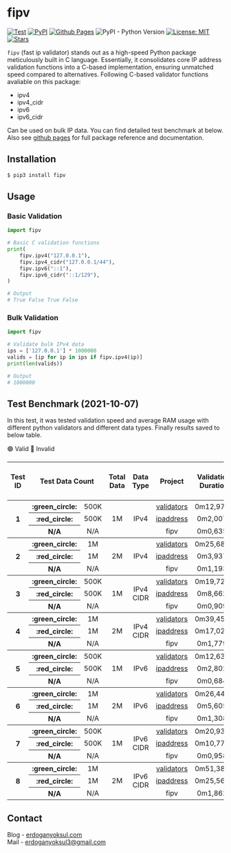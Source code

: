 # fipv
[![Test](https://github.com/eredotpkfr/fipv/actions/workflows/python-package-test.yml/badge.svg)](https://github.com/eredotpkfr/fipv/actions/workflows/python-package-test.yml)
[![PyPI](https://img.shields.io/pypi/v/fipv)](https://pypi.org/project/fipv/)
[![Github Pages](https://img.shields.io/badge/github-pages-orange.svg)](https://www.erdoganyoksul.com/fipv/)
![PyPI - Python Version](https://img.shields.io/pypi/pyversions/fipv)
[![License: MIT](https://img.shields.io/badge/license-MIT-informational.svg)](https://opensource.org/licenses/MIT)
[![Stars](https://img.shields.io/github/stars/eredotpkfr/fipv?style=social)](https://github.com/eredotpkfr/fipv/stargazers)

`fipv` (fast ip validator) stands out as a high-speed Python package meticulously built in C language. Essentially, it consolidates core IP address validation functions into a C-based implementation, ensuring unmatched speed compared to alternatives. Following C-based validator functions avaliable on this package:
- ipv4
- ipv4_cidr
- ipv6
- ipv6_cidr

Can be used on bulk IP data. You can find detailed test benchmark at below. Also see [github pages](https://www.erdoganyoksul.com/fipv/) for full package reference and documentation.

## Installation
```sh
$ pip3 install fipv
```
## Usage
### Basic Validation
```python
import fipv

# Basic C validation functions
print(
    fipv.ipv4("127.0.0.1"),
    fipv.ipv4_cidr("127.0.0.1/44"),
    fipv.ipv6("::1"),
    fipv.ipv6_cidr("::1/129"),
)

# Output
# True False True False
```
### Bulk Validation
```python
import fipv

# Validate bulk IPv4 data
ips = ['127.0.0.1'] * 1000000
valids = [ip for ip in ips if fipv.ipv4(ip)]
print(len(valids))

# Output
# 1000000
```

## Test Benchmark (2021-10-07)
In this test, it was tested validation speed and average RAM usage with different python validators and different data types. Finally results saved to below table.

:green_circle: Valid :red_circle: Invalid
<table>
  <thead>
    <tr>
      <th align="center" scope="col">Test ID</th>
      <th align="center" scope="col" colspan="2" scope="colgroup">Test Data Count</th>
      <th align="center" scope="col">Total Data</th>
      <th align="center" scope="col">Data Type</th>
      <th align="center">Project</th>
      <th align="center">Validation Duration</th>
      <th align="center">Avr. RAM Usage (MB)</th>
    </tr>
  </thead>
  <tbody>
    <tr>
      <th align="center" rowspan="3" scope="rowgroup">1</th>
      <th align="center" scope="row">:green_circle:</th>
      <td align="center">500K</td>
      <td align="center" rowspan="3">1M</td>
      <td align="center" rowspan="3">IPv4</td>
      <td align="center">
        <a href="https://github.com/kvesteri/validators" target="_blank">validators</a>
      </td>
      <td align="center">0m12,975s</td>
      <td align="center">85M</td>
    </tr>
    <tr>
      <th align="center" scope="row">:red_circle:</th>
      <td align="center">500K</td>
      <td align="center">
        <a href="https://docs.python.org/3/library/ipaddress.html" target="_blank">ipaddress</a>
      </td>
      <td align="center">0m2,007s</td>
      <td align="center">80M</td>
    </tr>
    <tr>
      <th align="center" scope="row">N/A</th>
      <td align="center">N/A</td>
      <td align="center">fipv</td>
      <td align="center">0m0,635s</td>
      <td align="center">76M</td>
    </tr>
  </tbody>
  <tbody>
    <tr>
      <th align="center" rowspan="3" scope="rowgroup">2</th>
      <th align="center" scope="row">:green_circle:</th>
      <td align="center">1M</td>
      <td align="center" rowspan="3">2M</td>
      <td align="center" rowspan="3">IPv4</td>
      <td align="center">
        <a href="https://github.com/kvesteri/validators" target="_blank">validators</a>
      </td>
      <td align="center">0m25,682s</td>
      <td align="center">151M</td>
    </tr>
    <tr>
      <th align="center" scope="row">:red_circle:</th>
      <td align="center">1M</td>
      <td align="center">
        <a href="https://docs.python.org/3/library/ipaddress.html" target="_blank">ipaddress</a>
      </td>
      <td align="center">0m3,937s</td>
      <td align="center">154M</td>
    </tr>
    <tr>
      <th align="center" scope="row">N/A</th>
      <td align="center">N/A</td>
      <td align="center">fipv</td>
      <td align="center">0m1,193s</td>
      <td align="center">150M</td>
    </tr>
  </tbody>
  <tbody>
    <tr>
      <th align="center" rowspan="3" scope="rowgroup">3</th>
      <th align="center" scope="row">:green_circle:</th>
      <td align="center">500K</td>
      <td align="center" rowspan="3">1M</td>
      <td align="center" rowspan="3">IPv4 CIDR</td>
      <td align="center">
        <a href="https://github.com/kvesteri/validators" target="_blank">validators</a>
      </td>
      <td align="center">0m19,721s</td>
      <td align="center">96M</td>
    </tr>
    <tr>
      <th align="center" scope="row">:red_circle:</th>
      <td align="center">500K</td>
      <td align="center">
        <a href="https://docs.python.org/3/library/ipaddress.html" target="_blank">ipaddress</a>
      </td>
      <td align="center">0m8,662s</td>
      <td align="center">89M</td>
    </tr>
    <tr>
      <th align="center" scope="row">N/A</th>
      <td align="center">N/A</td>
      <td align="center">fipv</td>
      <td align="center">0m0,909s</td>
      <td align="center">77M</td>
    </tr>
  </tbody>
  <tbody>
    <tr>
      <th align="center" rowspan="3" scope="rowgroup">4</th>
      <th align="center" scope="row">:green_circle:</th>
      <td align="center">1M</td>
      <td align="center" rowspan="3">2M</td>
      <td align="center" rowspan="3">IPv4 CIDR</td>
      <td align="center">
        <a href="https://github.com/kvesteri/validators" target="_blank">validators</a>
      </td>
      <td align="center">0m39,457s</td>
      <td align="center">179M</td>
    </tr>
    <tr>
      <th align="center" scope="row">:red_circle:</th>
      <td align="center">1M</td>
      <td align="center">
        <a href="https://docs.python.org/3/library/ipaddress.html" target="_blank">ipaddress</a>
      </td>
      <td align="center">0m17,029s</td>
      <td align="center">174M</td>
    </tr>
    <tr>
      <th align="center" scope="row">N/A</th>
      <td align="center">N/A</td>
      <td align="center">fipv</td>
      <td align="center">0m1,779s</td>
      <td align="center">174M</td>
    </tr>
  </tbody>
  <tbody>
    <tr>
      <th align="center" rowspan="3" scope="rowgroup">5</th>
      <th align="center" scope="row">:green_circle:</th>
      <td align="center">500K</td>
      <td align="center" rowspan="3">1M</td>
      <td align="center" rowspan="3">IPv6</td>
      <td align="center">
        <a href="https://github.com/kvesteri/validators" target="_blank">validators</a>
      </td>
      <td align="center">0m12,633s</td>
      <td align="center">96M</td>
    </tr>
    <tr>
      <th align="center" scope="row">:red_circle:</th>
      <td align="center">500K</td>
      <td align="center">
        <a href="https://docs.python.org/3/library/ipaddress.html" target="_blank">ipaddress</a>
      </td>
      <td align="center">0m2,802s</td>
      <td align="center">92M</td>
    </tr>
    <tr>
      <th align="center" scope="row">N/A</th>
      <td align="center">N/A</td>
      <td align="center">fipv</td>
      <td align="center">0m0,684s</td>
      <td align="center">87M</td>
    </tr>
  </tbody>
  <tbody>
    <tr>
      <th align="center" rowspan="3" scope="rowgroup">6</th>
      <th align="center" scope="row">:green_circle:</th>
      <td align="center">1M</td>
      <td align="center" rowspan="3">2M</td>
      <td align="center" rowspan="3">IPv6</td>
      <td align="center">
        <a href="https://github.com/kvesteri/validators" target="_blank">validators</a>
      </td>
      <td align="center">0m26,449s</td>
      <td align="center">183M</td>
    </tr>
    <tr>
      <th align="center" scope="row">:red_circle:</th>
      <td align="center">1M</td>
      <td align="center">
        <a href="https://docs.python.org/3/library/ipaddress.html" target="_blank">ipaddress</a>
      </td>
      <td align="center">0m5,605s</td>
      <td align="center">177M</td>
    </tr>
    <tr>
      <th align="center" scope="row">N/A</th>
      <td align="center">N/A</td>
      <td align="center">fipv</td>
      <td align="center">0m1,308s</td>
      <td align="center">172M</td>
    </tr>
  </tbody>
  <tbody>
    <tr>
      <th align="center" rowspan="3" scope="rowgroup">7</th>
      <th align="center" scope="row">:green_circle:</th>
      <td align="center">500K</td>
      <td align="center" rowspan="3">1M</td>
      <td align="center" rowspan="3">IPv6 CIDR</td>
      <td align="center">
        <a href="https://github.com/kvesteri/validators" target="_blank">validators</a>
      </td>
      <td align="center">0m20,936s</td>
      <td align="center">99M</td>
    </tr>
    <tr>
      <th align="center" scope="row">:red_circle:</th>
      <td align="center">500K</td>
      <td align="center">
        <a href="https://docs.python.org/3/library/ipaddress.html" target="_blank">ipaddress</a>
      </td>
      <td align="center">0m10,778s</td>
      <td align="center">95M</td>
    </tr>
    <tr>
      <th align="center" scope="row">N/A</th>
      <td align="center">N/A</td>
      <td align="center">fipv</td>
      <td align="center">0m0,958s</td>
      <td align="center">93M</td>
    </tr>
  </tbody>
  <tbody>
    <tr>
      <th align="center" rowspan="3" scope="rowgroup">8</th>
      <th align="center" scope="row">:green_circle:</th>
      <td align="center">1M</td>
      <td align="center" rowspan="3">2M</td>
      <td align="center" rowspan="3">IPv6 CIDR</td>
      <td align="center">
        <a href="https://github.com/kvesteri/validators" target="_blank">validators</a>
      </td>
      <td align="center">0m51,382s</td>
      <td align="center">184M</td>
    </tr>
    <tr>
      <th align="center" scope="row">:red_circle:</th>
      <td align="center">1M</td>
      <td align="center">
        <a href="https://docs.python.org/3/library/ipaddress.html" target="_blank">ipaddress</a>
      </td>
      <td align="center">0m25,563s</td>
      <td align="center">184M</td>
    </tr>
    <tr>
      <th align="center" scope="row">N/A</th>
      <td align="center">N/A</td>
      <td align="center">fipv</td>
      <td align="center">0m1,862s</td>
      <td align="center">168M</td>
    </tr>
  </tbody>
</table>

## Contact
Blog - [erdoganyoksul.com](https://www.erdoganyoksul.com)<br/>
Mail - erdoganyoksul3@gmail.com
